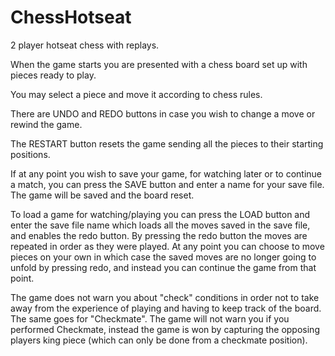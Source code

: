 # ChessHotseat
2 player hotseat chess with replays.

When the game starts you are presented with a chess board set up with pieces ready to play.

You may select a piece and move it according to chess rules. 

There are UNDO and REDO buttons in case you wish to change a move or rewind the game. 

The RESTART button resets the game sending all the pieces to their starting positions. 

If at any point you wish to save your game, for watching later or to continue a match, you can press the SAVE button and enter a name for your save file. The game will be saved and the board reset. 

To load a game for watching/playing you can press the LOAD button and enter the save file name which loads all the moves saved in the save file, and enables the redo button. By pressing the redo button the moves are repeated in order as they were played. At any point you can choose to move pieces on your own in which case the saved moves are no longer going to unfold by pressing redo, and instead you can continue the game from that point.

The game does not warn you about "check" conditions in order not to take away from the experience of playing and having to keep track of the board. The same goes for "Checkmate". The game will not warn you if you performed Checkmate, instead the game is won by capturing the opposing players king piece (which can only be done from a checkmate position).
